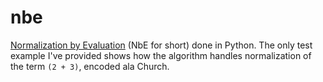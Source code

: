 # nbe
[Normalization by Evaluation](https://en.wikipedia.org/wiki/Normalisation_by_evaluation) (NbE for short) done in Python.
The only test example I've provided shows how the algorithm handles normalization of the term `(2 + 3)`, encoded ala Church.
